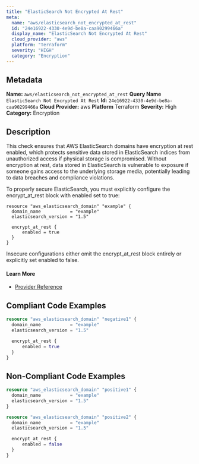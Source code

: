 ```yaml
---
title: "ElasticSearch Not Encrypted At Rest"
meta:
  name: "aws/elasticsearch_not_encrypted_at_rest"
  id: "24e16922-4330-4e9d-be8a-caa90299466a"
  display_name: "ElasticSearch Not Encrypted At Rest"
  cloud_provider: "aws"
  platform: "Terraform"
  severity: "HIGH"
  category: "Encryption"
---
```

## Metadata
**Name:** `aws/elasticsearch_not_encrypted_at_rest`
**Query Name** `ElasticSearch Not Encrypted At Rest`
**Id:** `24e16922-4330-4e9d-be8a-caa90299466a`
**Cloud Provider:** aws
**Platform** Terraform
**Severity:** High
**Category:** Encryption
## Description
This check ensures that AWS ElasticSearch domains have encryption at rest enabled, which protects sensitive data stored in ElasticSearch indices from unauthorized access if physical storage is compromised. Without encryption at rest, data stored in ElasticSearch is vulnerable to exposure if someone gains access to the underlying storage media, potentially leading to data breaches and compliance violations.

To properly secure ElasticSearch, you must explicitly configure the encrypt_at_rest block with enabled set to true:

```
resource "aws_elasticsearch_domain" "example" {
  domain_name           = "example"
  elasticsearch_version = "1.5"

  encrypt_at_rest {
      enabled = true
  }
}
```

Insecure configurations either omit the encrypt_at_rest block entirely or explicitly set enabled to false.

#### Learn More

 - [Provider Reference](https://registry.terraform.io/providers/hashicorp/aws/latest/docs/resources/elasticsearch_domain)


## Compliant Code Examples
```terraform
resource "aws_elasticsearch_domain" "negative1" {
  domain_name           = "example"
  elasticsearch_version = "1.5"

  encrypt_at_rest {
      enabled = true
  }
}
```
## Non-Compliant Code Examples
```terraform
resource "aws_elasticsearch_domain" "positive1" {
  domain_name           = "example"
  elasticsearch_version = "1.5"
}

resource "aws_elasticsearch_domain" "positive2" {
  domain_name           = "example"
  elasticsearch_version = "1.5"

  encrypt_at_rest {
      enabled = false
  }
}
```